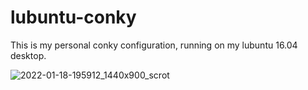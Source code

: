# lubuntu-conky
This is my personal conky configuration, running on my lubuntu 16.04 desktop.

![2022-01-18-195912_1440x900_scrot](https://user-images.githubusercontent.com/13913674/154294212-35d78ef5-2952-4797-a473-af87251ad866.png)
